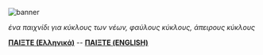 ![banner](https://github.com/Galandrielle/wbwwb/blob/master/Greek-CoverImage.png)

*ένα παιχνίδι για κύκλους των νέων, φαύλους κύκλους, άπειρους κύκλους*

**[ΠΑΙΞΤΕ (Ελληνικά)](https://galandrielle.github.io/wbwwb)** -- **[ΠΑΙΞΤΕ (ENGLISH)](https://ncase.itch.io/wbwwb)**
